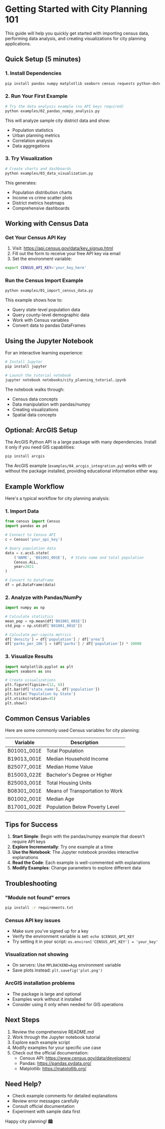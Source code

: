 # Getting Started with City Planning 101

This guide will help you quickly get started with importing census data, performing data analysis, and creating visualizations for city planning applications.

## Quick Setup (5 minutes)

### 1. Install Dependencies

```bash
pip install pandas numpy matplotlib seaborn census requests python-dotenv
```

### 2. Run Your First Example

```bash
# Try the data analysis example (no API keys required)
python examples/02_pandas_numpy_analysis.py
```

This will analyze sample city district data and show:
- Population statistics
- Urban planning metrics
- Correlation analysis
- Data aggregations

### 3. Try Visualization

```bash
# Create charts and dashboards
python examples/03_data_visualization.py
```

This generates:
- Population distribution charts
- Income vs crime scatter plots
- District metrics heatmaps
- Comprehensive dashboards

## Working with Census Data

### Get Your Census API Key

1. Visit: https://api.census.gov/data/key_signup.html
2. Fill out the form to receive your free API key via email
3. Set the environment variable:

```bash
export CENSUS_API_KEY='your_key_here'
```

### Run the Census Import Example

```bash
python examples/01_import_census_data.py
```

This example shows how to:
- Query state-level population data
- Query county-level demographic data
- Work with Census variables
- Convert data to pandas DataFrames

## Using the Jupyter Notebook

For an interactive learning experience:

```bash
# Install Jupyter
pip install jupyter

# Launch the tutorial notebook
jupyter notebook notebooks/city_planning_tutorial.ipynb
```

The notebook walks through:
- Census data concepts
- Data manipulation with pandas/numpy
- Creating visualizations
- Spatial data concepts

## Optional: ArcGIS Setup

The ArcGIS Python API is a large package with many dependencies. Install it only if you need GIS capabilities:

```bash
pip install arcgis
```

The ArcGIS example (`examples/04_arcgis_integration.py`) works with or without the package installed, providing educational information either way.

## Example Workflow

Here's a typical workflow for city planning analysis:

### 1. Import Data

```python
from census import Census
import pandas as pd

# Connect to Census API
c = Census('your_api_key')

# Query population data
data = c.acs5.state(
    ('NAME', 'B01001_001E'),  # State name and total population
    Census.ALL,
    year=2021
)

# Convert to DataFrame
df = pd.DataFrame(data)
```

### 2. Analyze with Pandas/NumPy

```python
import numpy as np

# Calculate statistics
mean_pop = np.mean(df['B01001_001E'])
std_pop = np.std(df['B01001_001E'])

# Calculate per-capita metrics
df['density'] = df['population'] / df['area']
df['parks_per_10k'] = (df['parks'] / df['population']) * 10000
```

### 3. Visualize Results

```python
import matplotlib.pyplot as plt
import seaborn as sns

# Create visualizations
plt.figure(figsize=(12, 6))
plt.bar(df['state_name'], df['population'])
plt.title('Population by State')
plt.xticks(rotation=45)
plt.show()
```

## Common Census Variables

Here are some commonly used Census variables for city planning:

| Variable | Description |
|----------|-------------|
| B01001_001E | Total Population |
| B19013_001E | Median Household Income |
| B25077_001E | Median Home Value |
| B15003_022E | Bachelor's Degree or Higher |
| B25003_001E | Total Housing Units |
| B08301_001E | Means of Transportation to Work |
| B01002_001E | Median Age |
| B17001_002E | Population Below Poverty Level |

## Tips for Success

1. **Start Simple**: Begin with the pandas/numpy example that doesn't require API keys
2. **Explore Incrementally**: Try one example at a time
3. **Use the Notebook**: The Jupyter notebook provides interactive explanations
4. **Read the Code**: Each example is well-commented with explanations
5. **Modify Examples**: Change parameters to explore different data

## Troubleshooting

### "Module not found" errors
```bash
pip install -r requirements.txt
```

### Census API key issues
- Make sure you've signed up for a key
- Verify the environment variable is set: `echo $CENSUS_API_KEY`
- Try setting it in your script: `os.environ['CENSUS_API_KEY'] = 'your_key'`

### Visualization not showing
- On servers: Use `MPLBACKEND=Agg` environment variable
- Save plots instead: `plt.savefig('plot.png')`

### ArcGIS installation problems
- The package is large and optional
- Examples work without it installed
- Consider using it only when needed for GIS operations

## Next Steps

1. Review the comprehensive README.md
2. Work through the Jupyter notebook tutorial
3. Explore each example script
4. Modify examples for your specific use case
5. Check out the official documentation:
   - Census API: https://www.census.gov/data/developers/
   - Pandas: https://pandas.pydata.org/
   - Matplotlib: https://matplotlib.org/

## Need Help?

- Check example comments for detailed explanations
- Review error messages carefully
- Consult official documentation
- Experiment with sample data first

Happy city planning! 🏙️
